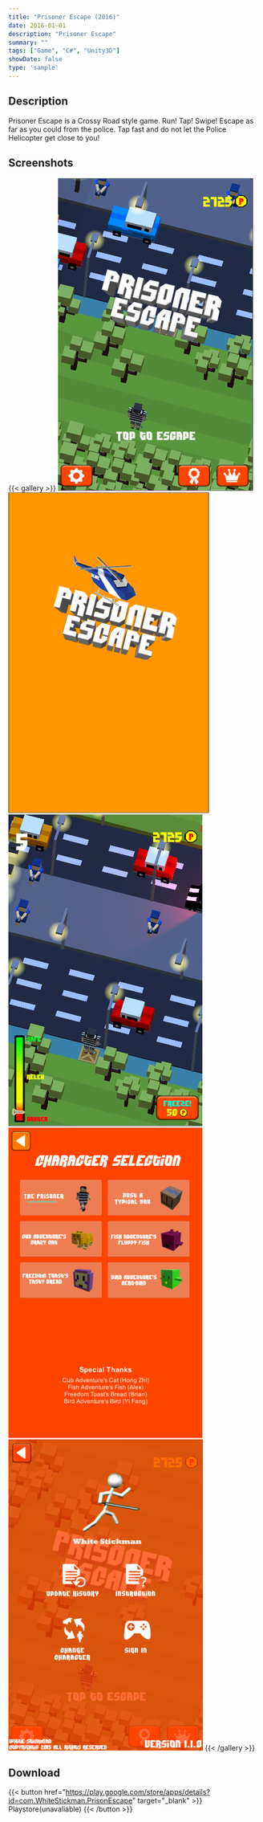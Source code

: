 ```yaml
---
title: "Prisoner Escape (2016)"
date: 2016-01-01
description: "Prisoner Escape"
summary: ""
tags: ["Game", "C#", "Unity3D"]
showDate: false
type: 'sample'
---
```


## Description

Prisoner Escape is a Crossy Road style game. Run! Tap! Swipe! Escape as far as you could from the police. Tap fast and do not let the Police Helicopter get close to you!

## Screenshots

{{< gallery >}}
  <img src="gallery/1.png" class="grid-w33" />
  <img src="gallery/2.png" class="grid-w33" />
  <img src="gallery/3.png" class="grid-w33" />
  <img src="gallery/4.png" class="grid-w33" />
  <img src="gallery/5.png" class="grid-w33" />
{{< /gallery >}}

## Download

{{< button href="https://play.google.com/store/apps/details?id=com.WhiteStickman.PrisonEscape" target="_blank" >}}
Playstore(unavaliable)
{{< /button >}}
